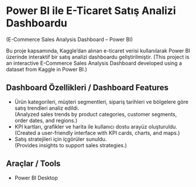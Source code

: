 # Power BI ile E-Ticaret Satış Analizi Dashboardu
(E-Commerce Sales Analysis Dashboard – Power BI)

Bu proje kapsamında, Kaggle’dan alınan e-ticaret verisi kullanılarak Power BI üzerinde interaktif bir satış analizi dashboardu geliştirilmiştir.
(This project is an interactive E-Commerce Sales Analysis Dashboard developed using a dataset from Kaggle in Power BI.)

## Dashboard Özellikleri / Dashboard Features
- Ürün kategorileri, müşteri segmentleri, sipariş tarihleri ve bölgelere göre satış trendleri analiz edildi.  
  (Analyzed sales trends by product categories, customer segments, order dates, and regions.)
- KPI kartları, grafikler ve harita ile kullanıcı dostu arayüz oluşturuldu.  
  (Created a user-friendly interface with KPI cards, charts, and maps.)
- Satış stratejileri için içgörüler sunuldu.  
  (Provides insights to support sales strategies.)

## Araçlar / Tools
- Power BI Desktop
